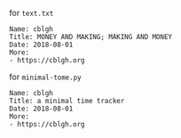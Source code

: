 for `text.txt`
```
Name: cblgh
Title: MONEY AND MAKING; MAKING AND MONEY
Date: 2018-08-01
More:
- https://cblgh.org
```

for `minimal-tome.py`
```
Name: cblgh
Title: a minimal time tracker
Date: 2018-08-01
More:
- https://cblgh.org
```
